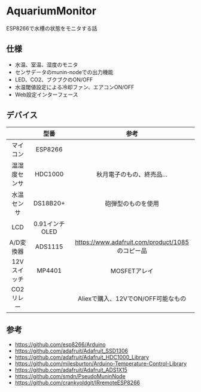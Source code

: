 # AquariumMonitor
ESP8266で水槽の状態をモニタする話
## 仕様

* 水温、室温、湿度のモニタ
* センサデータのmunin-nodeでの出力機能
* LED、CO2、ブクブクのON/OFF
* 水温閾値設定による冷却ファン、エアコンON/OFF
* Web設定インターフェース

## デバイス
||型番|参考|
|:-:|:-:|:-:|
|マイコン|ESP8266||
|温湿度センサ|HDC1000|秋月電子のもの、終売品…|
|水温センサ|DS18B20+|砲弾型のものを使用|
|LCD|0.91インチOLED||
|A/D変換器|ADS1115|https://www.adafruit.com/product/1085 のコピー品|
|12Vスイッチ|MP4401|MOSFETアレイ|
|CO2リレー||Aliexで購入、12VでON/OFF可能なもの|

## 参考

* https://github.com/esp8266/Arduino
* https://github.com/adafruit/Adafruit_SSD1306
* https://github.com/adafruit/Adafruit_HDC1000_Library
* https://github.com/milesburton/Arduino-Temperature-Control-Library
* https://github.com/adafruit/Adafruit_ADS1X15
* https://github.com/smdn/PseudoMuninNode
* https://github.com/crankyoldgit/IRremoteESP8266
